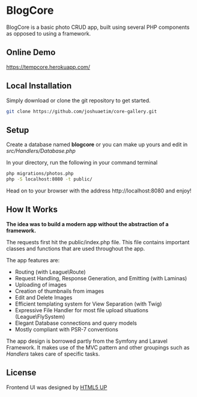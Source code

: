 # BlogCore

BlogCore is a basic photo CRUD app, built using several PHP components as opposed to using a framework.

## Online Demo

https://tempcore.herokuapp.com/

## Local Installation

Simply download or clone the git repository to get started.
```bash
git clone https://github.com/joshuaetim/core-gallery.git
```

## Setup

Create a database named **blogcore** or you can make up yours and edit in *src/Handlers/Database.php*

In your directory, run the following in your command terminal

```bash
php migrations/photos.php
php -S localhost:8080 -t public/ 
```

Head on to your browser with the address http://localhost:8080 and enjoy!

## How It Works
**The idea was to build a modern app without the abstraction of a framework.**

The requests first hit the public/index.php file. This file contains important classes and functions that are used throughout the app.

The app features are:

- Routing (with League\Route)
- Request Handling, Response Generation, and Emitting (with Laminas)
- Uploading of images
- Creation of thumbnails from images
- Edit and Delete Images
- Efficient templating system for View Separation (with Twig)
- Expressive File Handler for most file upload situations (League\FlySystem)
- Elegant Database connections and query models
- Mostly compliant with PSR-7 conventions

The app design is borrowed partly from the Symfony and Laravel Framework. It makes use of the MVC pattern and other groupings such as *Handlers* takes care of specific tasks.

## License
Frontend UI was designed by [HTML5 UP](https://html5up.net/multiverse)
